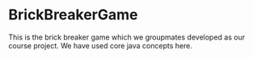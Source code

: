 # BrickBreakerGame

This is the brick breaker game which we groupmates developed as our course project.
We have used core java concepts here.
